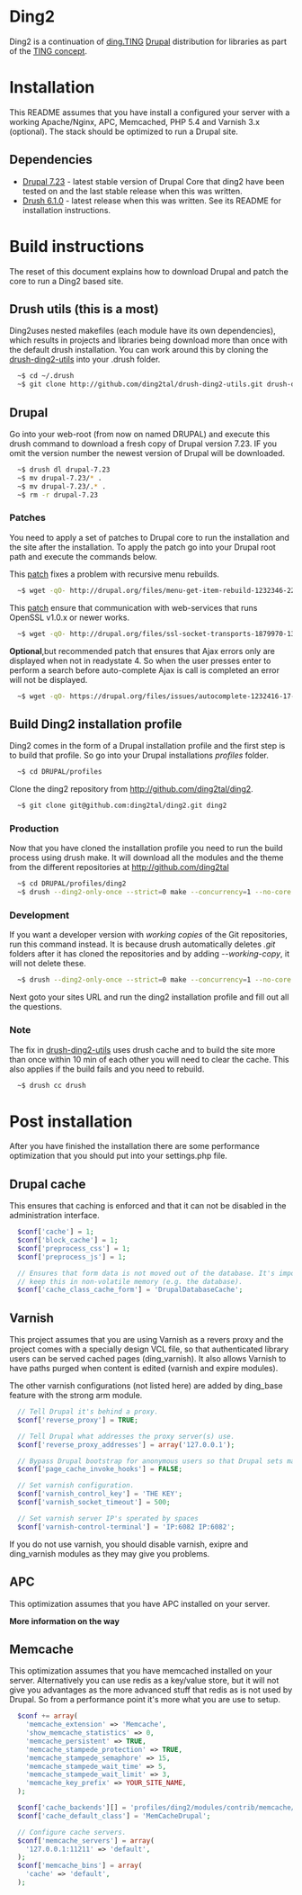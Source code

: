 # Ding2
Ding2 is a continuation of [ding.TING](http://ting.dk/content/om-dingting)
[Drupal](http://drupal.org/project/drupal) distribution for libraries as part
of the [TING concept](http://ting.dk).

# Installation
This README assumes that you have install a configured your server with a
working Apache/Nginx, APC, Memcached, PHP 5.4 and Varnish 3.x (optional). The
stack should be optimized to run a Drupal site.

## Dependencies
* [Drupal 7.23](https://drupal.org/drupal-7.23-release-notes) - latest stable
  version of Drupal Core that ding2 have been tested on and the last stable
  release when this was written.
* [Drush 6.1.0](https://github.com/drush-ops/drush) - latest release when this
  was written. See its README for installation instructions.

# Build instructions
The reset of this document explains how to download Drupal and patch the core
to run a Ding2 based site.

## Drush utils (this is a most)
Ding2uses nested makefiles (each module have its own dependencies), which
results in projects and libraries being download more than once with the
default drush installation. You can work around this by cloning the
[drush-ding2-utils](http://github.com/ding2tal/drush-ding2-utils) into your
.drush folder.
```sh
  ~$ cd ~/.drush
  ~$ git clone http://github.com/ding2tal/drush-ding2-utils.git drush-ding2-utils
```

## Drupal
Go into your web-root (from now on named DRUPAL) and execute this drush command
to download a fresh copy of Drupal version 7.23. IF you omit the version number
the newest version of Drupal will be downloaded.
```sh
  ~$ drush dl drupal-7.23
  ~$ mv drupal-7.23/* .
  ~$ mv drupal-7.23/.* .
  ~$ rm -r drupal-7.23
```

### Patches
You need to apply a set of patches to Drupal core to run the installation and
the site after the installation. To apply the patch go into your Drupal
root path and execute the commands below.

This [patch](https://drupal.org/node/1232346) fixes a problem with recursive menu rebuilds.
```sh
  ~$ wget -qO- http://drupal.org/files/menu-get-item-rebuild-1232346-22_0.patch | patch -p1
```

This [patch](https://drupal.org/node/1879970) ensure that communication with
web-services that runs OpenSSL v1.0.x or newer works.
```sh
  ~$ wget -qO- http://drupal.org/files/ssl-socket-transports-1879970-13.patch | patch -p1
```

__Optional__,but recommended patch that ensures that Ajax errors only are
displayed when not in readystate 4. So when the user presses enter to perform a
search before auto-complete Ajax is call is completed an error will not be
displayed.
```sh
  ~$ wget -qO- https://drupal.org/files/issues/autocomplete-1232416-17-7x.patch | patch -p1
```

## Build Ding2 installation profile
Ding2 comes in the form of a Drupal installation profile and the first step is
to build that profile. So go into your Drupal installations _profiles_ folder.
```sh
  ~$ cd DRUPAL/profiles
```

Clone the ding2 repository from http://github.com/ding2tal/ding2.
```sh
  ~$ git clone git@github.com:ding2tal/ding2.git ding2
```

### Production
Now that you have cloned the installation profile you need to run the build
process using drush make. It will download all the modules and the theme from
the different repositories at http://github.com/ding2tal
```sh
  ~$ cd DRUPAL/profiles/ding2
  ~$ drush --ding2-only-once --strict=0 make --concurrency=1 --no-core --contrib-destination=. ding2.make
```

### Development
If you want a developer version with _working copies_ of the Git repositories,
run this command instead. It is because drush automatically deletes _.git_
folders after it has cloned the repositories and by adding _--working-copy_, it
will not delete these.
```sh
  ~$ drush --ding2-only-once --strict=0 make --concurrency=1 --no-core --working-copy --contrib-destination=. ding2.make
```

Next goto your sites URL and run the ding2 installation profile and fill out
all the questions.

### Note
The fix in [drush-ding2-utils](http://github.com/ding2tal/drush-ding2-utils)
uses drush cache and to build the site more than once within 10 min of each
other you will need to clear the cache. This also applies if the build fails
and you need to rebuild.
```sh
  ~$ drush cc drush
```

# Post installation
After you have finished the installation there are some performance optimization
that you should put into your settings.php file.

## Drupal cache
This ensures that caching is enforced and that it can not be disabled in the
administration interface.

```php
  $conf['cache'] = 1;
  $conf['block_cache'] = 1;
  $conf['preprocess_css'] = 1;
  $conf['preprocess_js'] = 1;

  // Ensures that form data is not moved out of the database. It's important to
  // keep this in non-volatile memory (e.g. the database).
  $conf['cache_class_cache_form'] = 'DrupalDatabaseCache';
```

## Varnish
This project assumes that you are using Varnish as a revers proxy and the
project comes with a specially design VCL file, so that authenticated library
users can be served cached pages (ding_varnish). It also allows Varnish to have
paths purged when content is edited (varnish and expire modules).

The other varnish configurations (not listed here) are added by ding_base
feature with the strong arm module.
```php
  // Tell Drupal it's behind a proxy.
  $conf['reverse_proxy'] = TRUE;

  // Tell Drupal what addresses the proxy server(s) use.
  $conf['reverse_proxy_addresses'] = array('127.0.0.1');

  // Bypass Drupal bootstrap for anonymous users so that Drupal sets max-age < 0.
  $conf['page_cache_invoke_hooks'] = FALSE;

  // Set varnish configuration.
  $conf['varnish_control_key'] = 'THE KEY';
  $conf['varnish_socket_timeout'] = 500;

  // Set varnish server IP's sperated by spaces
  $conf['varnish-control-terminal'] = 'IP:6082 IP:6082';
```

If you do not use varnish, you should disable varnish, exipre and ding_varnish
modules as they may give you problems.

## APC
This optimization assumes that you have APC installed on your server.

__More information on the way__


## Memcache
This optimization assumes that you have memcached installed on your server.
Alternatively you can use redis as a key/value store, but it will not give you
advantages as the more advanced stuff that redis as is not used by Drupal. So
from a performance point it's more what you are use to setup.

```php
  $conf += array(
    'memcache_extension' => 'Memcache',
    'show_memcache_statistics' => 0,
    'memcache_persistent' => TRUE,
    'memcache_stampede_protection' => TRUE,
    'memcache_stampede_semaphore' => 15,
    'memcache_stampede_wait_time' => 5,
    'memcache_stampede_wait_limit' => 3,
    'memcache_key_prefix' => YOUR_SITE_NAME,
  );

  $conf['cache_backends'][] = 'profiles/ding2/modules/contrib/memcache/memcache.inc';
  $conf['cache_default_class'] = 'MemCacheDrupal';

  // Configure cache servers.
  $conf['memcache_servers'] = array(
    '127.0.0.1:11211' => 'default',
  );
  $conf['memcache_bins'] = array(
    'cache' => 'default',
  );
```
